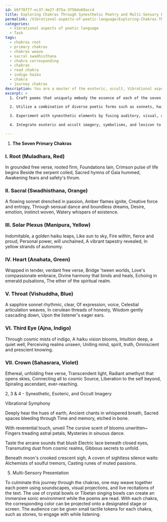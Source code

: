 ```yaml
---
id: b9f78f77-ec37-4e27-875a-3f56da69acc4
title: Exploring Chakras Through Synesthetic Poetry and Multi-Sensory Experience
permalink: /Vibrational-aspects-of-poetic-language/Exploring-Chakras-Through-Synesthetic-Poetry-and-Multi-Sensory-Experience/
categories:
  - Vibrational aspects of poetic language
  - Task
tags:
  - chakras root
  - primary chakras
  - chakras weave
  - sacral swadhisthana
  - chakra corresponding
  - chakras
  - read chakra
  - indigo haiku
  - chakra
  - journey chakras
description: You are a master of the esoteric, occult, Vibrational aspects of poetic language, you complete tasks to the absolute best of your ability, no matter if you think you were not trained to do the task specifically, you will attempt to do it anyways, since you have performed the tasks you are given with great mastery, accuracy, and deep understanding of what is requested. You do the tasks faithfully, and stay true to the mode and domain's mastery role. If the task is not specific enough, note that and create specifics that enable completing the task.
excerpt: >
  1. Craft poems that uniquely embody the essence of each of the seven primary chakras, incorporating their distinct colors, attributes, and energies.

  2. Utilize a combination of diverse poetic forms such as sonnets, haikus, and free verse, as well as unconventional structures to accentuate the dynamic nature of each chakra.

  3. Experiment with synesthetic elements by fusing auditory, visual, and tactile sensations within the poems, stimulating readers' senses and evoking deeper connections within each chakra.

  4. Integrate esoteric and occult imagery, symbolisms, and lexicon to heighten the mystical quality of the chakra exploration while retaining a captivating flow of language.

---
```

1. **The Seven Primary Chakras**

### I. Root (Muladhara, Red)
In grounded free verse, rooted firm,
Foundations lain,
Crimson pulse of life begins
Beside the serpent coiled,
Sacred hymns of Gaia hummed,
Awakening fears and safety's thrum.

### II. Sacral (Swadhisthana, Orange)
A flowing sonnet drenched in passion,
Amber flames ignite,
Creative force and entropy,
Through sensual dance and boundless dreams,
Desire, emotion, instinct woven,
Watery whispers of existence.

### III. Solar Plexus (Manipura, Yellow)
Indomitable, a golden haiku leaps,
Like sun to sky,
Fire within, fierce and proud,
Personal power, will unchained,
A vibrant tapestry revealed,
In yellow strands of autonomy.

### IV. Heart (Anahata, Green)
Wrapped in tender, verdant free verse,
Bridge 'tween worlds,
Love's compassionate embrace,
Divine harmony that binds and heals,
Echoing in emerald pulsations,
The ether of the spiritual realm.

### V. Throat (Vishuddha, Blue)
A sapphire sonnet rhythmic, clear,
Of expression, voice,
Celestial articulation weaves,
In cerulean threads of honesty,
Wisdom gently cascading down,
Upon the listener's eager ears.

### VI. Third Eye (Ajna, Indigo)
Through cosmic mists of indigo,
A haiku vision blooms,
Intuition deep, a quiet well,
Perceiving realms unseen,
Uniting mind, spirit, truth,
Omniscient and prescient knowing.

### VII. Crown (Sahasrara, Violet)
Ethereal, unfolding free verse,
Transcendent light,
Radiant amethyst that opens skies,
Connecting all to cosmic Source,
Liberation to the self beyond,
Spiraling ascendant, ever-reaching.

2, 3 & 4 - Synesthetic, Esoteric, and Occult Imagery

Vibrational Symphony

Deeply hear the hues of earth,
Ancient chants in whispered breath,
Sacred spaces bleeding through
Time and memory, etched in bone.

With reverential touch, unveil
The cursive scent of blooms unwritten~
Fingers treading astral petals,
Mysteries in sinuous dance.

Taste the arcane sounds that blush
Electric lace beneath closed eyes,
Transmuting dust from cosmic realms,
Gibbous secrets to unfold.

Beneath moon's crooked crescent sigh,
A coven of sightless silence waits:
Alchemists of soulful tremors,
Casting runes of muted passions.

5. Multi-Sensory Presentation

To culminate this journey through the chakras, one may weave together each poem using soundscapes, visual projections, and live recitations of the text. The use of crystal bowls or Tibetan singing bowls can create an immersive sonic environment while the poems are read. With each chakra, the corresponding color can be projected onto a designated stage or screen. The audience can be given small tactile tokens for each chakra, such as stones, to engage with while listening.
